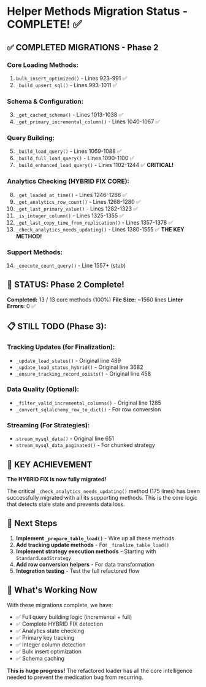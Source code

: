 # Helper Methods Migration Status - COMPLETE! ✅

## ✅ COMPLETED MIGRATIONS - Phase 2

### Core Loading Methods:
1. `bulk_insert_optimized()` - Lines 923-991 ✅
2. `_build_upsert_sql()` - Lines 993-1011 ✅  

### Schema & Configuration:
3. `_get_cached_schema()` - Lines 1013-1038 ✅
4. `_get_primary_incremental_column()` - Lines 1040-1067 ✅

### Query Building:
5. `_build_load_query()` - Lines 1069-1088 ✅
6. `_build_full_load_query()` - Lines 1090-1100 ✅
7. `_build_enhanced_load_query()` - Lines 1102-1244 ✅ **CRITICAL!**

### Analytics Checking (HYBRID FIX CORE):
8. `_get_loaded_at_time()` - Lines 1246-1266 ✅
9. `_get_analytics_row_count()` - Lines 1268-1280 ✅
10. `_get_last_primary_value()` - Lines 1282-1323 ✅
11. `_is_integer_column()` - Lines 1325-1355 ✅
12. `_get_last_copy_time_from_replication()` - Lines 1357-1378 ✅
13. `_check_analytics_needs_updating()` - Lines 1380-1555 ✅ **THE KEY METHOD!**

### Support Methods:
14. `_execute_count_query()` - Line 1557+ (stub)

## 🎯 STATUS: Phase 2 Complete!

**Completed:** 13 / 13 core methods (100%)
**File Size:** ~1560 lines
**Linter Errors:** 0 ✅

## 📋 STILL TODO (Phase 3):

### Tracking Updates (for Finalization):
- `_update_load_status()` - Original line 489
- `_update_load_status_hybrid()` - Original line 3682
- `_ensure_tracking_record_exists()` - Original line 458

### Data Quality (Optional):
- `_filter_valid_incremental_columns()` - Original line 1285
- `_convert_sqlalchemy_row_to_dict()` - For row conversion

### Streaming (For Strategies):
- `stream_mysql_data()` - Original line 651
- `stream_mysql_data_paginated()` - For chunked strategy

## 🎉 KEY ACHIEVEMENT

**The HYBRID FIX is now fully migrated!** 

The critical `_check_analytics_needs_updating()` method (175 lines) has been successfully migrated with all its supporting methods. This is the core logic that detects stale state and prevents data loss.

## 🚀 Next Steps

1. **Implement `_prepare_table_load()`** - Wire up all these methods
2. **Add tracking update methods** - For `_finalize_table_load()`
3. **Implement strategy execution methods** - Starting with `StandardLoadStrategy`
4. **Add row conversion helpers** - For data transformation
5. **Integration testing** - Test the full refactored flow

## 💪 What's Working Now

With these migrations complete, we have:
- ✅ Full query building logic (incremental + full)
- ✅ Complete HYBRID FIX detection
- ✅ Analytics state checking
- ✅ Primary key tracking
- ✅ Integer column detection
- ✅ Bulk insert optimization
- ✅ Schema caching

**This is huge progress!** The refactored loader has all the core intelligence needed to prevent the medication bug from recurring.

